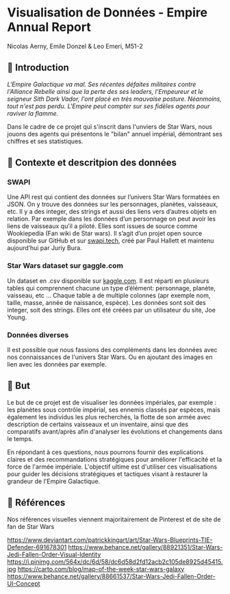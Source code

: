 # Visualisation de Données - Empire Annual Report
Nicolas Aerny, Emile Donzel & Leo Emeri, M51-2
## 💭  Introduction

*L'Empire Galactique va mal. Ses récentes défaites militaires contre l'Alliance Rebelle ainsi que la perte des ses leaders, l'Empeureur et le seigneur Sith Dark Vador, l'ont placé en très mauvaise posture. Néanmoins, tout n'est pas perdu. L'Empire peut compter sur ses fidèles agents pour raviver la flamme.*

Dans le cadre de ce projet qui s'inscrit dans l'unviers de Star Wars, nous jouons des agents qui présentons le "bilan" annuel impérial, démontrant ses chiffres et ses statistiques.

## 💾  Contexte et descritpion des données
### SWAPI
Une API rest qui contient des données sur l’univers Star Wars formatées en JSON. On y trouve des données sur les personnages, planètes, vaisseaux, etc. Il y a des integer, des strings et aussi des liens vers d’autres objets en relation. Par exemple dans les données d’un personnage on peut avoir les liens de vaisseaux qu’il a piloté.
 Elles sont issues de source comme Wookiepedia (Fan wiki de Star wars). Il s’agit d’un projet open source disponible sur GitHub et sur [swapi.tech](https://swapi.tech/), créé par Paul Hallett et maintenu aujourd’hui par Juriy Bura.

### Star Wars dataset sur gaggle.com
Un dataset en .csv disponible sur [kaggle.com](https://www.kaggle.com/datasets/jsphyg/star-wars). Il est réparti en plusieurs tables qui comprennent chacune un type d’élément: personnage, planète, vaisseau, etc … Chaque table a de multiple colonnes (apr exemple nom, taille, masse, année de naissance, espèce). Les données sont soit des integer, soit des strings.
Elles ont été créées par un utilisateur du site, Joe Young.

### Données diverses
Il est possible que nous fassions des compléments dans les données avec nos connaissances de l'univers Star Wars. Ou en ajoutant des images en lien avec les données par exemple.
## 🎯  But

Le but de ce projet est de visualiser les données impériales, par exemple : les planètes sous contrôle impérial, ses ennemis classés par espèces, mais également les individus les plus recherchés, la flotte de son armée avec description de certains vaisseaux et un inventaire, ainsi que des comparatifs avant/après afin d'analyser les évolutions et changements dans le temps.

En répondant à ces questions, nous pourrons fournir des explications claires et des recommandations stratégiques pour améliorer l'efficacité et la force de l'armée impériale. L'objectif ultime est d'utiliser ces visualisations pour guider les décisions stratégiques et tactiques visant à restaurer la grandeur de l'Empire Galactique.
## 🌌  Références

Nos références visuelles viennent majoritairement de Pinterest et de site de fan de Star Wars

https://www.deviantart.com/patrickkingart/art/Star-Wars-Blueprints-TIE-Defender-691678301
https://www.behance.net/gallery/88921351/Star-Wars-Jedi-Fallen-Order-Visual-Identity
https://i.pinimg.com/564x/dc/6d/58/dc6d58d2fd12acb2c105de8925d45415.jpg 
https://carto.com/blog/map-of-the-week-star-wars-galaxy
https://www.behance.net/gallery/88661537/Star-Wars-Jedi-Fallen-Order-UI-Concept

